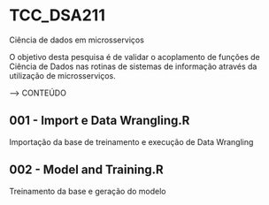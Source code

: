 # TCC_DSA211
Ciência de dados em microsserviços

O objetivo desta pesquisa é de validar o acoplamento de funções de Ciência de Dados nas rotinas de sistemas de informação através da utilização de microsserviços.

--> CONTEÚDO 

001 - Import e Data Wrangling.R
-------------------------------
Importação da base de treinamento e execução de Data Wrangling

002 - Model and Training.R
-------------------------------
Treinamento da base e geração do modelo

